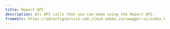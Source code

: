```yaml
---
title: Report API
description: All API calls that you can make using the Report API.
frameSrc: https://adconfigservice-va6.cloud.adobe.io/swagger-ui/index.html#/Report%20API
---
```

